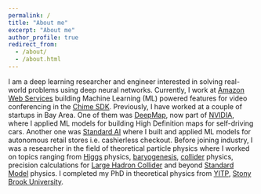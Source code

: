 ```yaml
---
permalink: /
title: "About me"
excerpt: "About me"
author_profile: true
redirect_from: 
  - /about/
  - /about.html
---
```


I am a deep learning researcher and engineer interested in solving real-world problems using deep neural networks. Currently, I work at [Amazon Web Services](https://aws.amazon.com/) building Machine Learning (ML) powered features for video conferencing in the [Chime SDK](https://aws.amazon.com/chime/). Previously, I have worked at a couple of startups in Bay Area. One of them was [DeepMap](https://www.nvidia.com/en-us/self-driving-cars/hd-mapping/), now part of [NVIDIA](https://www.nvidia.com/), where I applied ML models for building High Definition maps for self-driving cars. Another one was [Standard AI](https://standard.ai/) where I built and applied ML models for autonomous retail stores i.e. cashierless checkout. Before joining industry, I was a researcher in the field of theoretical particle physics where I worked on topics ranging from [Higgs](https://en.wikipedia.org/wiki/Higgs_boson) physics, [baryogenesis](https://en.wikipedia.org/wiki/Baryogenesis), [collider](https://en.wikipedia.org/wiki/Collider) physics, precision calculations for [Large Hadron Collider](https://home.cern/science/accelerators/large-hadron-collider) and beyond [Standard Model](https://en.wikipedia.org/wiki/Standard_Model) physics. I completed my PhD in theoretical physics from [YITP](http://insti.physics.sunysb.edu/itp/www/), [Stony Brook University](https://www.stonybrook.edu/).            

